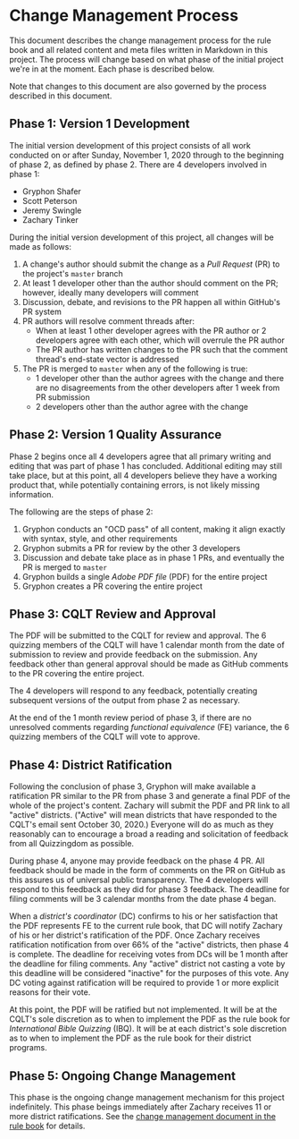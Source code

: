 # Change Management Process

This document describes the change management process for the rule book and all related content and meta files written in Markdown in this project. The process will change based on what phase of the initial project we're in at the moment. Each phase is described below.

Note that changes to this document are also governed by the process described in this document.

## Phase 1: Version 1 Development

The initial version development of this project consists of all work conducted on or after Sunday, November 1, 2020 through to the beginning of phase 2, as defined by phase 2. There are 4 developers involved in phase 1:

- Gryphon Shafer
- Scott Peterson
- Jeremy Swingle
- Zachary Tinker

During the initial version development of this project, all changes will be made as follows:

1. A change's author should submit the change as a *Pull Request* (PR) to the project's `master` branch
2. At least 1 developer other than the author should comment on the PR; however, ideally many developers will comment
3. Discussion, debate, and revisions to the PR happen all within GitHub's PR system
4. PR authors will resolve comment threads after:
    - When at least 1 other developer agrees with the PR author or 2 developers agree with each other, which will overrule the PR author
    - The PR author has written changes to the PR such that the comment thread's end-state vector is addressed
5. The PR is merged to `master` when any of the following is true:
    - 1 developer other than the author agrees with the change and there are no disagreements from the other developers after 1 week from PR submission
    - 2 developers other than the author agree with the change

## Phase 2: Version 1 Quality Assurance

Phase 2 begins once all 4 developers agree that all primary writing and editing that was part of phase 1 has concluded. Additional editing may still take place, but at this point, all 4 developers believe they have a working product that, while potentially containing errors, is not likely missing information.

The following are the steps of phase 2:

1. Gryphon conducts an "OCD pass" of all content, making it align exactly with syntax, style, and other requirements
2. Gryphon submits a PR for review by the other 3 developers
3. Discussion and debate take place as in phase 1 PRs, and eventually the PR is merged to `master`
4. Gryphon builds a single *Adobe PDF file* (PDF) for the entire project
5. Gryphon creates a PR covering the entire project

## Phase 3: CQLT Review and Approval

The PDF will be submitted to the CQLT for review and approval. The 6 quizzing members of the CQLT will have 1 calendar month from the date of submission to review and provide feedback on the submission. Any feedback other than general approval should be made as GitHub comments to the PR covering the entire project.

The 4 developers will respond to any feedback, potentially creating subsequent versions of the output from phase 2 as necessary.

At the end of the 1 month review period of phase 3, if there are no unresolved comments regarding *functional equivalence* (FE) variance, the 6 quizzing members of the CQLT will vote to approve.

## Phase 4: District Ratification

Following the conclusion of phase 3, Gryphon will make available a ratification PR similar to the PR from phase 3 and generate a final PDF of the whole of the project's content. Zachary will submit the PDF and PR link to all "active" districts. ("Active" will mean districts that have responded to the CQLT's email sent October 30, 2020.) Everyone will do as much as they reasonably can to encourage a broad a reading and solicitation of feedback from all Quizzingdom as possible.

During phase 4, anyone may provide feedback on the phase 4 PR. All feedback should be made in the form of comments on the PR on GitHub as this assures us of universal public transparency. The 4 developers will respond to this feedback as they did for phase 3 feedback. The deadline for filing comments will be 3 calendar months from the date phase 4 began.

When a *district's coordinator* (DC) confirms to his or her satisfaction that the PDF represents FE to the current rule book, that DC will notify Zachary of his or her district's ratification of the PDF. Once Zachary receives ratification notification from over 66% of the "active" districts, then phase 4 is complete. The deadline for receiving votes from DCs will be 1 month after the deadline for filing comments. Any "active" district not casting a vote by this deadline will be considered "inactive" for the purposes of this vote. Any DC voting against ratification will be required to provide 1 or more explicit reasons for their vote.

At this point, the PDF will be ratified but not implemented. It will be at the CQLT's sole discretion as to when to implement the PDF as the rule book for *International Bible Quizzing* (IBQ). It will be at each district's sole discretion as to when to implement the PDF as the rule book for their district programs.

## Phase 5: Ongoing Change Management

This phase is the ongoing change management mechanism for this project indefinitely. This phase beings immediately after Zachary receives 11 or more district ratifications. See the [change management document in the rule book](../content/rule_book/change_management.md) for details.
